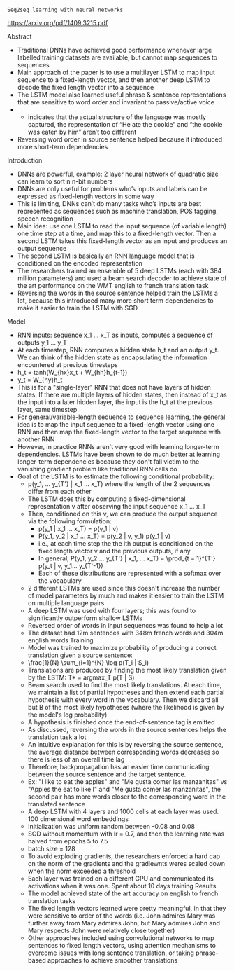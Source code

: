                                                                                                                                                                                                                                                                                                                                                                                                                                                                                                                                                                                                                                                                                                                                                                                                                                                                                                                                                                                                                                                                                                                                                                                                                                                                                                                                                                                                                                                                                                                                                                                                                                                                                               Seq2seq learning with neural networks

https://arxiv.org/pdf/1409.3215.pdf

Abstract

- Traditional DNNs have achieved good performance whenever large labelled training datasets are available, but cannot map sequences to sequences
- Main approach of the paper is to use a multilayer LSTM to map input sequence to a fixed-length vector, and then another deep LSTM to decode the fixed length vector into a sequence
- The LSTM model also learned useful phrase & sentence representations that are sensitive to word order and invariant to passive/active voice
- - indicates that the actual structure of the language was mostly captured, the representation of “He ate the cookie” and “the cookie was eaten by him” aren’t too different
- Reversing word order in source sentence helped because it introduced more short-term dependencies

Introduction

- DNNs are powerful, example: 2 layer neural network of quadratic size can learn to sort n n-bit numbers
- DNNs are only useful for problems who’s inputs and labels can be expressed as fixed-length vectors in some way
- This is limiting, DNNs can’t do many tasks who’s inputs are best represented as sequences such as machine translation, POS tagging, speech recognition
- Main idea: use one LSTM to read the input sequence (of variable length) one time step at a time, and map this to a fixed-length vector. Then a second LSTM takes this fixed-length vector as an input and produces an output sequence
- The second LSTM is basically an RNN language model that is conditioned on the encoded representation
- The researchers trained an ensemble of 5 deep LSTMs (each with 384 million parameters) and used a beam search decoder to achieve state of the art performance on the WMT english to french translation task
- Reversing the words in the source sentence helped train the LSTMs a lot, because this introduced many more short term dependencies to make it easier to train the LSTM with SGD

Model

- RNN inputs: sequence x_1 … x_T as inputs, computes a sequence of outputs y_1 … y_T
- At each timestep, RNN computes a hidden state h_t and an output y_t. We can think of the hidden state as encapsulating the information encountered at previous timesteps
- h_t = tanh(W_{hx}x_t + W_{hh}h_{t-1})
- y_t = W_{hy}h_t 
- This is for a "single-layer" RNN that does not have layers of hidden states. If there are multiple layers of hidden states, then instead of x_t as the input into a later hidden layer, the input is the h_t at the previous layer, same timestep
- For general/variable-length sequence to sequence learning, the general idea is to map the input sequence to a fixed-length vector using one RNN and then map the fixed-length vector to the target sequence with another RNN
- However, in practice RNNs aren't very good with learning longer-term dependencies. LSTMs have been shown to do much better at learning longer-term dependencies because they don't fall victim to the vanishing gradient problem like traditional RNN cells do
- Goal of the LSTM is to estimate the following conditional probability: 
  - p(y_1, … y_{T'} | x_1 … x_T) where the length of the 2 sequences differ from each other
  - The LSTM does this by computing a fixed-dimensional representation v after observing the input sequence x_1 … x_T
  - Then, conditioned on this v, we can produce the output sequence via the following formulation: 
    - p(y_1 | x_1 … x_T) = p(y_1 | v)
    - P(y_1, y_2 | x_1 … x_T) = p(y_2 | v, y_1) p(y_1 | v)
    - i.e., at each time step the the ith output is conditioned on the fixed length vector v and the previous outputs, if any
    - In general, P(y_1, y_2 … y_{T'} | x_1, … x_T) = \prod_{t = 1}^{T'} p(y_t | v, y_1… y_{T'-1})
    - Each of these distributions are represented with a softmax over the vocabulary
  - 2 different LSTMs are used since this doesn't increase the number of model parameters by much and makes it easier to train the LSTM on multiple language pairs
  - A deep LSTM was used with four layers; this was found to significantly outperform shallow LSTMs
  - Reversed order of words in input sequences was found to help a lot
  - The dataset had 12m sentences with 348m french words and 304m english words
  Training
  - Model was trained to maximize probability of producing a correct translation given a source sentence: 
  - \frac{1}{N} \sum_{i=1}^{N} \log p(T_i | S_i)
  - Translations are produced by finding the most likely translation given by the LSTM: T* = argmax_T p(T | S)
  - Beam search used to find the most likely translations. At each time, we maintain a list of partial hypotheses and then extend each partial hypothesis with every word in the vocabulary. Then we discard all but B of the most likely hypotheses (where the likelihood is given by the model's log probability)
  - A hypothesis is finished once the end-of-sentence tag <EOS> is emitted
  - As discussed, reversing the words in the source sentences helps the translation task a lot
  - An intuitive explanation for this is by reversing the source sentence, the average distance between corresponding words decreases so there is less of an overall time lag
  - Therefore, backpropagation has an easier time communicating between the source sentence and the target sentence.
  - Ex: "I like to eat the apples" and "Me gusta comer las manzanitas" vs "Apples the eat to like I" and "Me gusta comer las manzanitas", the second pair has more words closer to the corresponding word in the translated sentence
  - A deep LSTM with 4 layers and 1000 cells at each layer was used. 100 dimensional word embeddings
  - Initialization was uniform random between -0.08 and 0.08
  - SGD without momentum with lr = 0.7, and then the learning rate was halved from epochs 5 to 7.5 
  - batch size = 128
  - To avoid exploding gradients, the researchers enforced a hard cap on the norm of the gradients and the gradiewnts weres scaled down when the norm exceeded a threshold
  - Each layer was trained on a different GPU and communicated its activations when it was one. Spent about 10 days training
  Results
  - The model achieved state of the art accuracy on english to french translation tasks
  - The fixed length vectors learned were pretty meaningful, in that they were sensitive to order of the words (i.e. John admires Mary was further away from Mary admires John, but Mary admires John and Mary respects John were relatively close together)
  - Other approaches included using convolutional networks to map sentences to fixed length vectors, using attention mechanisms to overcome issues with long sentence translation, or taking phrase-based approaches to achieve smoother translations
